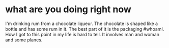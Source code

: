 # what are you doing right now

I'm drinking rum from a chocolate liqueur. The chocolate is shaped like a bottle and has some rum in it. The best part of it is the packaging #whoamI. How I got to this point in my life is hard to tell. It involves man and woman and some planes. 
